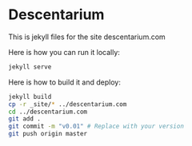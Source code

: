 # Descentarium

This is jekyll files for the site descentarium.com


Here is how you can run it locally:

```sh
jekyll serve
```

Here is how to build it and deploy:


```sh
jekyll build
cp -r _site/* ../descentarium.com
cd ../descentarium.com
git add .
git commit -m "v0.01" # Replace with your version
git push origin master
```
